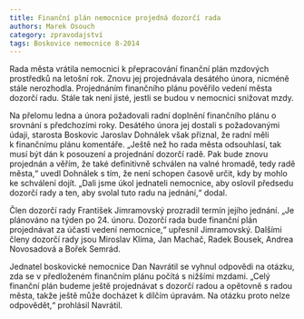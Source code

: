```yaml
---
title: Finanční plán nemocnice projedná dozorčí rada
authors: Marek Osouch
category: zpravodajství
tags: Boskovice nemocnice 8-2014
---
```


Rada města vrátila nemocnici k přepracování finanční plán mzdových prostředků na letošní rok. Znovu jej projednávala desátého února, nicméně stále nerozhodla. Projednáním finančního plánu pověřilo vedení města dozorčí radu. Stále tak není jisté, jestli se budou v nemocnici snižovat mzdy.

Na přelomu ledna a února požadovali radní doplnění finančního plánu o srovnání s předchozími roky. Desátého února jej dostali s požadovanými údaji, starosta Boskovic Jaroslav Dohnálek však přiznal, že radní měli k finančnímu plánu komentáře. „Ještě než ho rada města odsouhlasí, tak musí být dán k posouzení a projednání dozorčí radě. Pak bude znovu projednán a věřím, že také definitivně schválen na valné hromadě, tedy radě města,“ uvedl Dohnálek s tím, že není schopen časově určit, kdy by mohlo ke schválení dojít. „Dali jsme úkol jednateli nemocnice, aby oslovil předsedu dozorčí rady a ten, aby svolal tuto radu na jednání,“ dodal.

Člen dozorčí rady František Jimramovský prozradil termín jejího jednání. „Je plánováno na týden po 24. únoru. Dozorčí rada bude finanční plán projednávat za účasti vedení nemocnice,“ upřesnil Jimramovský. Dalšími členy dozorčí rady jsou Miroslav Klíma, Jan Machač, Radek Bousek, Andrea Novosadová a Bořek Semrád. 

Jednatel boskovické nemocnice Dan Navrátil se vyhnul odpovědi na otázku, zda se v předloženém finančním plánu počítá s nižšími mzdami. „Celý finanční plán budeme ještě projednávat s dozorčí radou a opětovně s radou města, takže ještě může docházet k dílčím úpravám. Na otázku proto nelze odpovědět,“ prohlásil Navrátil.